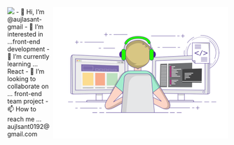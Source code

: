 <img src="https://media.licdn.com/dms/image/D5616AQGgVHn6fZeFFQ/profile-displaybackgroundimage-shrink_350_1400/0/1673892485014?e=1684368000&v=beta&t=A3vj-aw2ySqPh3QaTaCXIAx77Bicww4-JYhihj8f7Pc">
<img align="right" alt="Coding" width="400" src="https://raw.githubusercontent.com/devSouvik/devSouvik/master/gif3.gif">
- 👋 Hi, I’m @aujlasant-gmail
- 👀 I’m interested in ...front-end development
- 🌱 I’m currently learning ... React
- 💞️ I’m looking to collaborate on ... front-end  team project
- 📫 How to reach me ... aujlsant0192@gmail.com

<!---
aujlasant-gmail/aujlasant-gmail is a ✨ special ✨ repository because its `README.md` (this file) appears on your GitHub profile.
You can click the Preview link to take a look at your changes.
--->
